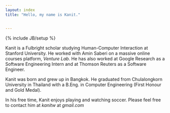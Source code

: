 ```yaml
---
layout: index
title: "Hello, my name is Kanit."


---
```

{% include JB/setup %}

Kanit is a Fulbright scholar studying Human-Computer Interaction at Stanford University.  He worked with Amin Saberi on a massive online courses platform, *Venture Lab*.  He has also worked at Google Research as a Software Engineering Intern and at Thomson Reuters as a Software Engineer.

Kanit was born and grew up in Bangkok.  He graduated from Chulalongkorn University in Thailand with a B.Eng. in Computer Engineering (First Honour and Gold Medal).

In his free time, Kanit enjoys playing and watching soccer.  Please feel free to contact him at *kanitw* at *gmail.com*
